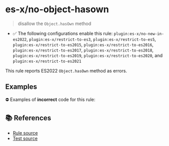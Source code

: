 # es-x/no-object-hasown
> disallow the `Object.hasOwn` method

- ✅ The following configurations enable this rule: `plugin:es-x/no-new-in-es2022`, `plugin:es-x/restrict-to-es3`, `plugin:es-x/restrict-to-es5`, `plugin:es-x/restrict-to-es2015`, `plugin:es-x/restrict-to-es2016`, `plugin:es-x/restrict-to-es2017`, `plugin:es-x/restrict-to-es2018`, `plugin:es-x/restrict-to-es2019`, `plugin:es-x/restrict-to-es2020`, and `plugin:es-x/restrict-to-es2021`

This rule reports ES2022 `Object.hasOwn` method as errors.

## Examples

⛔ Examples of **incorrect** code for this rule:

<eslint-playground type="bad" code="/*eslint es-x/no-object-hasown: error */
const hasFoo = Object.hasOwn(obj, 'foo')
" />

## 📚 References

- [Rule source](https://github.com/ota-meshi/eslint-plugin-es-x/blob/v4.1.0/lib/rules/no-object-hasown.js)
- [Test source](https://github.com/ota-meshi/eslint-plugin-es-x/blob/v4.1.0/tests/lib/rules/no-object-hasown.js)
